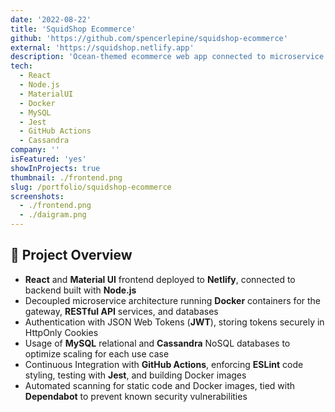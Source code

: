 ```yaml
---
date: '2022-08-22'
title: 'SquidShop Ecommerce'
github: 'https://github.com/spencerlepine/squidshop-ecommerce'
external: 'https://squidshop.netlify.app'
description: 'Ocean-themed ecommerce web app connected to microservice architecture backend. Dockerized and automated with continuous integration using GitHub Actions.'
tech:
  - React
  - Node.js
  - MaterialUI
  - Docker
  - MySQL
  - Jest
  - GitHub Actions
  - Cassandra
company: ''
isFeatured: 'yes'
showInProjects: true
thumbnail: ./frontend.png
slug: /portfolio/squidshop-ecommerce
screenshots:
  - ./frontend.png
  - ./daigram.png
---
```


## 🎯 Project Overview

- **React** and **Material UI** frontend deployed to **Netlify**, connected to backend built with **Node.js**
- Decoupled microservice architecture running **Docker** containers for the gateway, **RESTful API** services, and databases
- Authentication with JSON Web Tokens (**JWT**), storing tokens securely in HttpOnly Cookies
- Usage of **MySQL** relational and **Cassandra** NoSQL databases to optimize scaling for each use case
- Continuous Integration with **GitHub Actions**, enforcing **ESLint** code styling, testing with **Jest**, and building Docker images
- Automated scanning for static code and Docker images, tied with **Dependabot** to prevent known security vulnerabilities

